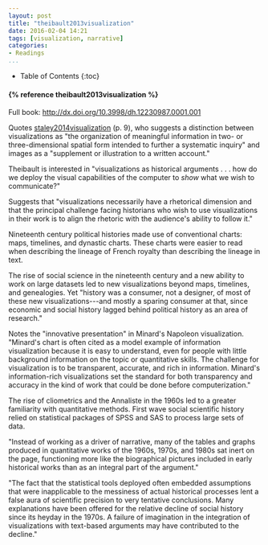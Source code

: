 ```yaml
---
layout: post
title: "theibault2013visualization"
date: 2016-02-04 14:21
tags: [visualization, narrative]
categories: 
- Readings
...
```


* Table of Contents
{:toc}

#### {% reference theibault2013visualization %}

Full book: <http://dx.doi.org/10.3998/dh.12230987.0001.001>

Quotes [staley2014visualization](/staley2014visualization/) (p. 9), who 
suggests a distinction between visualizations as "the organization of 
meaningful information in two- or three-dimensional spatial form intended to 
further a systematic inquiry" and images as a "supplement or illustration to a 
written account."

Theibault is interested in "visualizations as historical arguments . . . how 
do we deploy the visual capabilities of the computer to *show* what we wish to 
communicate?"

Suggests that "visualizations necessarily have a rhetorical dimension and 
that the principal challenge facing historians who wish to use visualizations 
in their work is to align the rhetoric with the audience's ability to follow 
it."

Nineteenth century political histories made use of conventional charts: maps, 
timelines, and dynastic charts. These charts were easier to read when 
describing the lineage of French royalty than describing the lineage in text.

The rise of social science in the nineteenth century and a new ability to work 
on large datasets led to new visualizations beyond maps, timelines, and 
genealogies. Yet "history was a consumer, not a designer, of most of these new 
visualizations---and mostly a sparing consumer at that, since economic and 
social history lagged behind political history as an area of research."

Notes the "innovative presentation" in Minard's Napoleon visualization. 
"Minard's chart is often cited as a model example of information visualization 
because it is easy to understand, even for people with little background 
information on the topic or quantitative skills. The challenge for 
visualization is to be transparent, accurate, and rich in information. 
Minard's information-rich visualizations set the standard for both 
transparency and accuracy in the kind of work that could be done before 
computerization."

The rise of cliometrics and the Annaliste in the 1960s led to a greater 
familiarity with quantitative methods. First wave social scientific history 
relied on statistical packages of SPSS and SAS to process large sets of data. 

"Instead of working as a driver of narrative, many of the tables and graphs 
produced in quantitative works of the 1960s, 1970s, and 1980s sat inert on the 
page, functioning more like the biographical pictures included in early 
historical works than as an integral part of the argument."

"The fact that the statistical tools deployed often embedded assumptions that 
were inapplicable to the messiness of actual historical processes lent a false 
aura of scientific precision to very tentative conclusions. Many explanations 
have been offered for the relative decline of social history since its heyday 
in the 1970s. A failure of imagination in the integration of visualizations 
with text-based arguments may have contributed to the decline."

